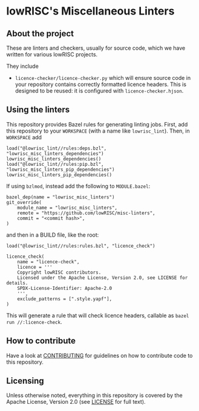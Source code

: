 # lowRISC's Miscellaneous Linters

## About the project

These are linters and checkers, usually for source code, which we have written
for various lowRISC projects.

They include
* `licence-checker/licence-checker.py` which will ensure source code in your
  repository contains correctly formatted licence headers. This is designed to
  be reused: it is configured with `licence-checker.hjson`.

## Using the linters

This repository provides Bazel rules for generating linting jobs. First, add
this repository to your `WORKSPACE` (with a name like `lowrisc_lint`). Then,
in `WORKSPACE` add

```bazel
load("@lowrisc_lint//rules:deps.bzl", "lowrisc_misc_linters_dependencies")
lowrisc_misc_linters_dependencies()
load("@lowrisc_lint//rules:pip.bzl", "lowrisc_misc_linters_pip_dependencies")
lowrisc_misc_linters_pip_dependencies()
```

If using `bzlmod`, instead add the following to `MODULE.bazel`:

```bazel
bazel_dep(name = "lowrisc_misc_linters")
git_override(
    module_name = "lowrisc_misc_linters",
    remote = "https://github.com/lowRISC/misc-linters",
    commit = "<commit hash>",
)
```

and then in a BUILD file, like the root:

```bazel
load("@lowrisc_lint//rules:rules.bzl", "licence_check")

licence_check(
    name = "licence-check",
    licence = '''
    Copyright lowRISC contributors.
    Licensed under the Apache License, Version 2.0, see LICENSE for details.
    SPDX-License-Identifier: Apache-2.0
    ''',
    exclude_patterns = [".style.yapf"],
)
```

This will generate a rule that will check licence headers, callable as
`bazel run //:licence-check`.

## How to contribute

Have a look at [CONTRIBUTING](./CONTRIBUTING.md) for guidelines on how to
contribute code to this repository.

## Licensing

Unless otherwise noted, everything in this repository is covered by the Apache
License, Version 2.0 (see [LICENSE](./LICENSE) for full text).
